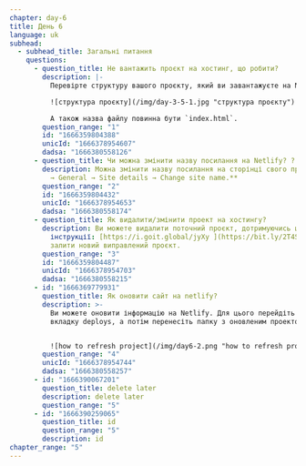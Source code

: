 ```yaml
---
chapter: day-6
title: День 6
language: uk
subhead:
  - subhead_title: Загальні питання
    questions:
      - question_title: Не вантажить проєкт на хостинг, що робити?
        description: |-
          Перевірте структуру вашого проєкту, який ви завантажуєте на Netlify:

          ![структура проєкту](/img/day-3-5-1.jpg "структура проєкту")

          А також назва файлу повинна бути `index.html`.
        question_range: "1"
        id: "1666359804388"
        unicId: "1666378954607"
        dadsa: "1666380558126"
      - question_title: Чи можна змінити назву посилання на Netlify? ? ?
        description: Можна змінити назву посилання на сторінці свого проєкту: **Settings
          → General → Site details → Change site name.**
        question_range: "2"
        id: "1666359804432"
        unicId: "1666378954653"
        dadsa: "1666380558174"
      - question_title: Як видалити/змінити проект на хостингу?
        description: Ви можете видалити поточний проєкт, дотримуючись цієї
          інструкції: [https://i.goit.global/jyXy ](https://bit.ly/2T4SeHl)і
          залити новий виправлений проєкт.
        question_range: "3"
        id: "1666359804487"
        unicId: "1666378954703"
        dadsa: "1666380558215"
      - id: "1666369779931"
        question_title: Як оновити сайт на netlify?
        description: >-
          Ви можете оновити інформацію на Netlify. Для цього перейдіть на
          вкладку deploys, а потім перенесіть папку з оновленим проектом сюди:


          ![how to refresh project](/img/day6-2.png "how to refresh project")
        question_range: "4"
        unicId: "1666378954744"
        dadsa: "1666380558257"
      - id: "1666390067201"
        question_title: d﻿elete later
        description: d﻿elete later
        question_range: "5"
      - id: "1666390259065"
        question_title: i﻿d
        question_range: "5"
        description: i﻿d
chapter_range: "5"
---
```

